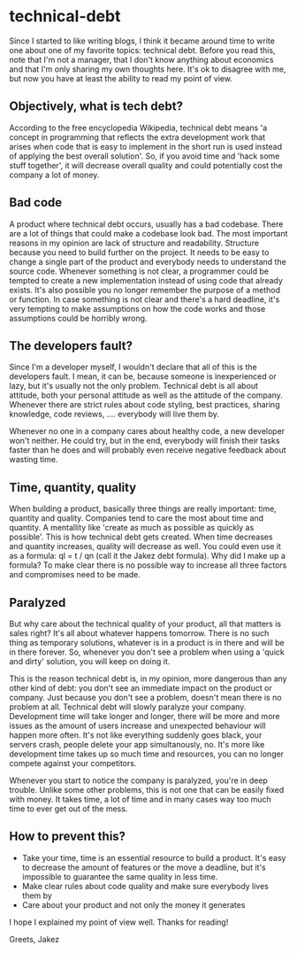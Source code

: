 # technical-debt

Since I started to like writing blogs, I think it became around time to write one about one of my favorite topics: technical debt. Before you read this, note that I'm not a manager, that I don't know anything about economics and that I'm only sharing my own thoughts here. It's ok to disagree with me, but now you have at least the ability to read my point of view.

## Objectively, what is tech debt?
According to the free encyclopedia Wikipedia, technical debt means 'a concept in programming that reflects the extra development work that arises when code that is easy to implement in the short run is used instead of applying the best overall solution'. So, if you avoid time and 'hack some stuff together', it will decrease overall quality and could potentially cost the company a lot of money.

## Bad code
A product where technical debt occurs, usually has a bad codebase. There are a lot of things that could make a codebase look bad. The most important reasons in my opinion are lack of structure and readability. Structure because you need to build further on the project. It needs to be easy to change a single part of the product and everybody needs to understand the source code. Whenever something is not clear, a programmer could be tempted to create a new implementation instead of using code that already exists. It's also possible you no longer remember the purpose of a method or function. In case something is not clear and there's a hard deadline, it's very tempting to make assumptions on how the code works and those assumptions could be horribly wrong.

## The developers fault?
Since I'm a developer myself, I wouldn't declare that all of this is the developers fault. I mean, it can be, because someone is inexperienced or lazy, but it's usually not the only problem. Technical debt is all about attitude, both your personal attitude as well as the attitude of the company. Whenever there are strict rules about code styling, best practices, sharing knowledge, code reviews, .... everybody will live them by.

Whenever no one in a company cares about healthy code, a new developer won't neither. He could try, but in the end, everybody will finish their tasks faster than he does and will probably even receive negative feedback about wasting time.

## Time, quantity, quality
When building a product, basically three things are really important: time, quantity and quality. Companies tend to care the most about time and quantity. A mentallity like 'create as much as possible as quickly as possible'. This is how technical debt gets created. When time decreases and quantity increases, quality will decrease as well. You could even use it as a formula: ql = t / qn (call it the Jakez debt formula). Why did I make up a formula? To make clear there is no possible way to increase all three factors and compromises need to be made.

## Paralyzed
But why care about the technical quality of your product, all that matters is sales right? It's all about whatever happens tomorrow. There is no such thing as temporary solutions, whatever is in a product is in there and will be in there forever. So, whenever you don't see a problem when using a 'quick and dirty' solution, you will keep on doing it.

This is the reason technical debt is, in my opinion, more dangerous than any other kind of debt: you don't see an immediate impact on the product or company. Just because you don't see a problem, doesn't mean there is no problem at all. Technical debt will slowly paralyze your company. Development time will take longer and longer, there will be more and more issues as the amount of users increase and unexpected behaviour will happen more often. It's not like everything suddenly goes black, your servers crash, people delete your app simultanously, no. It's more like development time takes up so much time and resources, you can no longer compete against your competitors.

Whenever you start to notice the company is paralyzed, you're in deep trouble. Unlike some other problems, this is not one that can be easily fixed with money. It takes time, a lot of time and in many cases way too much time to ever get out of the mess.

## How to prevent this?
* Take your time, time is an essential resource to build a product. It's easy to decrease the amount of features or the move a deadline, but it's impossible to guarantee the same quality in less time.
* Make clear rules about code quality and make sure everybody lives them by
* Care about your product and not only the money it generates

I hope I explained my point of view well.
Thanks for reading!

Greets,
Jakez
